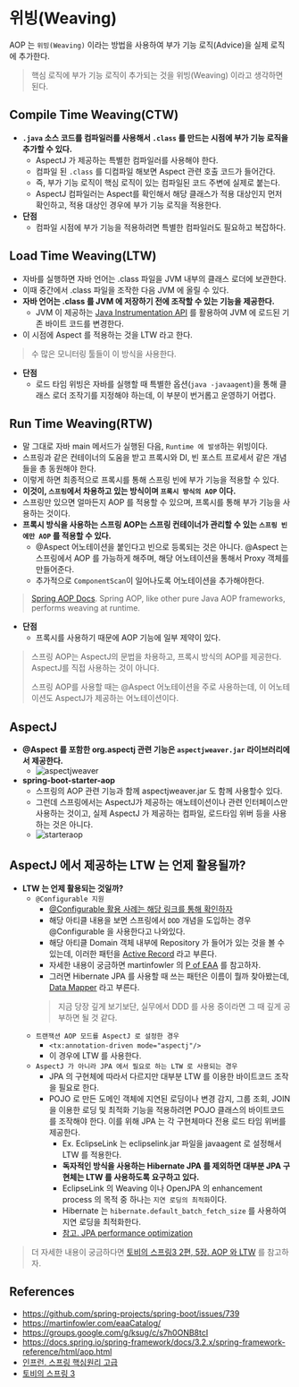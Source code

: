 # 위빙(Weaving)

AOP 는 `위빙(Weaving)` 이라는 방법을 사용하여 부가 기능 로직(Advice)을 실제 로직에 추가한다.

> 핵심 로직에 부가 기능 로직이 추가되는 것을 위빙(Weaving) 이라고 생각하면 된다.

## Compile Time Weaving(CTW)

- __`.java` 소스 코드를 컴파일러를 사용해서 `.class` 를 만드는 시점에 부가 기능 로직을 추가할 수 있다.__
  - AspectJ 가 제공하는 특별한 컴파일러를 사용해야 한다.
  - 컴파일 된 `.class` 를 디컴파일 해보면 Aspect 관련 호출 코드가 들어간다.
  - 즉, 부가 기능 로직이 핵심 로직이 있는 컴파일된 코드 주변에 실제로 붙는다. 
  - AspectJ 컴파일러는 Aspect를 확인해서 해당 클래스가 적용 대상인지 먼저 확인하고, 적용 대상인 경우에 부가 기능 로직을 적용한다.
- __단점__
  - 컴파일 시점에 부가 기능을 적용하려면 특별한 컴파일러도 필요하고 복잡하다.

## Load Time Weaving(LTW)

- 자바를 실행하면 자바 언어는 .class 파일을 JVM 내부의 클래스 로더에 보관한다.
- 이때 중간에서 .class 파일을 조작한 다음 JVM 에 올릴 수 있다.
- __자바 언어는 .class 를 JVM 에 저장하기 전에 조작할 수 있는 기능을 제공한다.__
  - JVM 이 제공하는 [Java Instrumentation API](https://www.baeldung.com/java-instrumentation) 를 활용하여 JVM 에 로드된 기존 바이트 코드를 변경한다.
- 이 시점에 Aspect 를 적용하는 것을 LTW 라고 한다.

> 수 많은 모니터링 툴들이 이 방식을 사용한다.

- __단점__
  - 로드 타임 위빙은 자바를 실행할 때 특별한 옵션(`java -javaagent`)을 통해 클래스 로더 조작기를 지정해야 하는데, 이 부분이 번거롭고 운영하기 어렵다.

## Run Time Weaving(RTW)

- 말 그대로 자바 main 메서드가 실행된 다음, `Runtime 에 발생`하는 위빙이다.
- 스프링과 같은 컨테이너의 도움을 받고 프록시와 DI, 빈 포스트 프로세서 같은 개념들을 총 동원해야 한다.
- 이렇게 하면 최종적으로 프록시를 통해 스프링 빈에 부가 기능을 적용할 수 있다.
- __이것이, `스프링`에서 차용하고 있는 방식이며 `프록시 방식의 AOP` 이다.__
- 스프링만 있으면 얼마든지 AOP 를 적용할 수 있으며, 프록시를 통해 부가 기능을 사용하는 것이다.
- __프록시 방식을 사용하는 스프링 AOP는 스프링 컨테이너가 관리할 수 있는 `스프링 빈에만 AOP` 를 적용할 수 있다.__
  - @Aspect 어노테이션을 붙인다고 빈으로 등록되는 것은 아니다. @Aspect 는 스프링에서 AOP 를 가능하게 해주며, 해당 어노테이션을 통해서 Proxy 객체를 만들어준다.
  - 추가적으로 `ComponentScan`이 일어나도록 어노테이션을 추가해야한다.

> [Spring AOP Docs](https://docs.spring.io/spring-framework/docs/3.2.x/spring-framework-reference/html/aop.html#aop-introduction-defn). Spring AOP, like other pure Java AOP frameworks, performs weaving at runtime.

- __단점__
  - 프록시를 사용하기 때문에 AOP 기능에 일부 제약이 있다.

> 스프링 AOP는 AspectJ의 문법을 차용하고, 프록시 방식의 AOP를 제공한다. AspectJ를 직접 사용하는 것이 아니다.
> 
> 스프링 AOP를 사용할 때는 @Aspect 어노테이션을 주로 사용하는데, 이 어노테이션도 AspectJ가 제공하는 어노테이션이다.

## AspectJ

- __@Aspect 를 포함한 org.aspectj 관련 기능은 `aspectjweaver.jar` 라이브러리에서 제공한다.__
  - ![aspectjweaver](https://user-images.githubusercontent.com/47518272/156456214-c77672c2-c870-4c0c-85a1-65e91a457524.png)
- __spring-boot-starter-aop__
  - 스프링의 AOP 관련 기능과 함께 aspectjweaver.jar 도 함께 사용할수 있다.
  - 그런데 스프링에서는 AspectJ가 제공하는 애노테이션이나 관련 인터페이스만 사용하는 것이고, 실제 AspectJ 가 제공하는 컴파일, 로드타임 위버 등을 사용하는 것은 아니다.
  - ![starteraop](https://user-images.githubusercontent.com/47518272/156457054-e392e0ea-ca48-4183-9e9a-0d4bbd4983c6.png)

## AspectJ 에서 제공하는 LTW 는 언제 활용될까?

- __LTW 는 언제 활용되는 것일까?__
  - `@Configurable 지원`
    - [@Configurable 활용 사례는 해당 링크를 통해 확인하자](https://dhsim86.github.io/web/2019/05/21/spring_@configurable-post.html)
    - 해당 아티클 내용을 보면 스프링에서 `DDD` 개념을 도입하는 경우 @Configurable 을 사용한다고 나와있다. 
    - 해당 아티클 Domain 객체 내부에 Repository 가 들어가 있는 것을 볼 수 있는데, 이러한 패턴을 [Active Record](https://martinfowler.com/eaaCatalog/activeRecord.html) 라고 부른다.
    - 자세한 내용이 궁금하면 martinfowler 의 [P of EAA](https://www.martinfowler.com/books/eaa.html) 를 참고하자.
    - 그러면 Hibernate JPA 를 사용할 때 쓰는 패턴은 이름이 뭘까 찾아봤는데, [Data Mapper](https://martinfowler.com/eaaCatalog/dataMapper.html) 라고 부른다.
    > 지금 당장 깊게 보기보단, 실무에서 DDD 를 사용 중이라면 그 때 깊게 공부하면 될 것 같다.
  - `트랜잭션 AOP 모드를 AspectJ 로 설정한 경우`
    - `<tx:annotation-driven mode="aspectj"/>`
    - 이 경우에 LTW 를 사용한다.
  - `AspectJ 가 아니라 JPA 에서 필요로 하는 LTW 로 사용되는 경우`
    - JPA 의 구현체에 따라서 다르지만 대부분 LTW 를 이용한 바이트코드 조작을 필요로 한다.
    - POJO 로 만든 도메인 객체에 지연된 로딩이나 변경 감지, 그룹 조회, JOIN 을 이용한 로딩 및 최적화 기능을 적용하려면 POJO 클래스의 바이트코드를 조작해야 한다. 이를 위해 JPA 는 각 구현체마다 전용 로드 타임 위버를 제공한다.
      - Ex. EclipseLink 는 eclipselink.jar 파일을 javaagent 로 설정해서 LTW 를 적용한다.
      - __독자적인 방식을 사용하는 Hibernate JPA 를 제외하면 대부분 JPA 구현체는 LTW 를 사용하도록 요구하고 있다.__
      - EclipseLink 의 Weaving 이나 OpenJPA 의 enhancement process 의 목적 중 하나는 `지연 로딩의 최적화`이다.
      - Hibernate 는 `hibernate.default_batch_fetch_size` 를 사용하여 지연 로딩을 최적화한다.
      - [참고. JPA performance optimization](https://dzone.com/articles/jpa-performance-optimization)

> 더 자세한 내용이 궁금하다면 [토비의 스프링3 2편, 5장. AOP 와 LTW](http://www.yes24.com/Product/Goods/4020006) 를 참고하자.

## References 

- https://github.com/spring-projects/spring-boot/issues/739
- https://martinfowler.com/eaaCatalog/
- https://groups.google.com/g/ksug/c/s7h0ONB8tcI
- https://docs.spring.io/spring-framework/docs/3.2.x/spring-framework-reference/html/aop.html
- [인프런. 스프링 핵심원리 고급](https://www.inflearn.com/course/%EC%8A%A4%ED%94%84%EB%A7%81-%ED%95%B5%EC%8B%AC-%EC%9B%90%EB%A6%AC-%EA%B3%A0%EA%B8%89%ED%8E%B8/dashboard)
- [토비의 스프링 3](http://www.yes24.com/Product/Goods/4020006)
